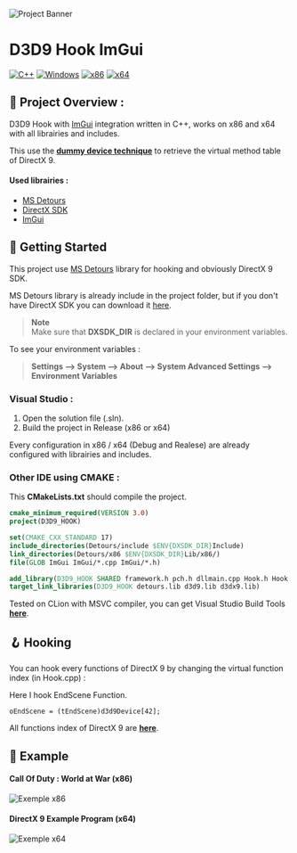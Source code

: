 ![Project Banner](https://user-images.githubusercontent.com/48086737/170037142-33a54713-65bc-46de-8142-8907362eb048.png)

# D3D9 Hook ImGui

[![C++](https://img.shields.io/badge/language-C%2B%2B-%23f34b7d.svg?style=for-the-badge&logo=appveyor)](https://en.wikipedia.org/wiki/C%2B%2B) [![Windows](https://img.shields.io/badge/platform-Windows-0078d7.svg?style=for-the-badge&logo=appveyor)](https://en.wikipedia.org/wiki/Microsoft_Windows) [![x86](https://img.shields.io/badge/arch-x86-red.svg?style=for-the-badge&logo=appveyor)](https://en.wikipedia.org/wiki/X86) [![x64](https://img.shields.io/badge/arch-x64-green.svg?style=for-the-badge&logo=appveyor)](https://en.wikipedia.org/wiki/X64)

## :open_book: Project Overview :

D3D9 Hook with [ImGui](https://github.com/ocornut/imgui) integration written in C++, works on x86 and x64 with all librairies and includes.

This use the [**dummy device technique**](https://guidedhacking.com/threads/get-direct3d9-and-direct3d11-devices-dummy-device-method.11867/) to retrieve the virtual method table of DirectX 9.

#### Used librairies :

- [MS Detours](https://www.microsoft.com/en-us/research/project/detours/)
- [DirectX SDK](https://www.microsoft.com/en-us/download/details.aspx?id=6812)
- [ImGui](https://github.com/ocornut/imgui)

## :rocket: Getting Started

This project use [MS Detours](https://github.com/microsoft/Detours) library for hooking and obviously DirectX 9 SDK.

MS Detours library is already include in the project folder, but if you don't have DirectX SDK you can download it [here](https://www.microsoft.com/en-us/download/details.aspx?id=6812).

> **Note** <br>
> Make sure that **DXSDK_DIR** is declared in your environment variables.

To see your environment variables :

> **Settings --> System --> About --> System Advanced Settings --> Environment Variables**

### Visual Studio :

1. Open the solution file (.sln).
2. Build the project in Release (x86 or x64)

Every configuration in x86 / x64 (Debug and Realese) are already configured with librairies and includes.

### Other IDE using CMAKE :

This **CMakeLists.txt** should compile the project.

```cmake
cmake_minimum_required(VERSION 3.0)
project(D3D9_HOOK)

set(CMAKE_CXX_STANDARD 17)
include_directories(Detours/include $ENV{DXSDK_DIR}Include)
link_directories(Detours/x86 $ENV{DXSDK_DIR}Lib/x86/)
file(GLOB ImGui ImGui/*.cpp ImGui/*.h)

add_library(D3D9_HOOK SHARED framework.h pch.h dllmain.cpp Hook.h Hook.cpp Drawing.h Drawing.cpp ${ImGui})
target_link_libraries(D3D9_HOOK detours.lib d3d9.lib d3dx9.lib)
```

Tested on CLion with MSVC compiler, you can get Visual Studio Build Tools [**here**](https://visualstudio.microsoft.com/fr/downloads/?q=build+tools).

## :hook: Hooking

You can hook every functions of DirectX 9 by changing the virtual function index (in Hook.cpp) :

Here I hook EndScene Function.

```
oEndScene = (tEndScene)d3d9Device[42];
```

All functions index of DirectX 9 are [**here**](https://github.com/adamhlt/D3D9-Hook-ImGui/blob/main/Functions.md).

## :test_tube: Example

#### Call Of Duty : World at War (x86)

![Exemple x86](https://user-images.githubusercontent.com/48086737/170037506-0e7fa637-b9fd-47fc-93dd-6300510a1bfd.PNG)

#### DirectX 9 Example Program (x64)

![Exemple x64](https://user-images.githubusercontent.com/48086737/170037541-b2bb7793-97d7-46cd-9475-786dc8d3562b.PNG)

